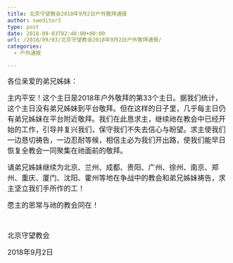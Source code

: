 ```yaml
---
title: 北京守望教会2018年9月2日户外敬拜通报
author: sweditor3
type: post
date: 2018-09-03T02:40:00+00:00
url: /2018/09/03/北京守望教会2018年9月2日户外敬拜通报/
categories:
  - 户外通报

---
```

<span style="font-size: 12pt;">各位亲爱的弟兄姊妹：</span>

<span style="font-size: 12pt;">主内平安！这个主日是2018年户外敬拜的第33个主日。据我们统计，这个主日没有弟兄姊妹到平台敬拜。但在这样的日子里，几乎每主日仍有弟兄姊妹在平台附近敬拜。我们在此恳求主，继续祂在教会中已经开始的工作，引导并复兴我们，保守我们不失去信心与盼望。求主使我们一边恳切祷告，一边忍耐等候，相信主必为我们开出路，使我们能早日恢复全教会一同聚集在祂面前的敬拜。</span>

<span style="font-size: 12pt;">请弟兄姊妹继续为北京、兰州、成都、贵阳、广州、徐州、南京、郑州、重庆、厦门、沈阳、霍州等地在争战中的教会和弟兄姊妹祷告，求主坚立我们手所作的工！</span>

<p style="text-align: left;">
  <span style="font-size: 12pt;">愿主的恩常与祂的教会同在！</span>
</p>

&nbsp;

<span style="font-size: 12pt;">北京守望教会</span>
  
<span style="font-size: 12pt;">2018年9月2日</span>